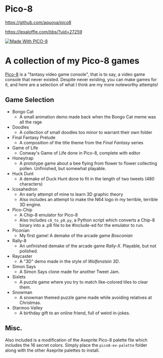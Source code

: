 # Pico-8

https://github.com/aquova/pico8

https://lexaloffle.com/bbs/?uid=27259

[![Made With PICO-8](https://img.shields.io/badge/Made%20With-PICO--8-ff004d.svg?style=flat&logo=data%3Aimage%2Fpng%3Bbase64%2CiVBORw0KGgoAAAANSUhEUgAAABQAAAAUCAYAAACNiR0NAAAAlUlEQVQ4jWP8v5gBFTxOR%2BVXPfuPwp8SxIjCt%2BBG4TIxUBkMfgNZGIyi0IRmoobZxxeo0rcPocp%2FEEEJ08HvZaobyPj%2FjTpqmLAeJM2EtgMo3MHvZeqnw9X%2FXVHSUdhnP5Qw%2Fc%2B7CUVDS%2BsWFH6QpuyIT4cMT8xQBJI%2B1aHwj1%2F3RgnTVJbrKGH29egxFPWD38tUNxAAun4liexlTtMAAAAASUVORK5CYII%3D)](https://www.lexaloffle.com/pico-8.php)

# A collection of my Pico-8 games

[Pico-8](https://www.lexaloffle.com/pico-8.php) is a "fantasy video game console", that is to say, a video game console that never existed. Despite never existing, you can make games for it, and here are a selection of what I think are my more noteworthy attempts!

## Game Selection
- Bongo Cat
    - A small animation demo made back when the Bongo Cat meme was all the rage
- Doodles
    - A collection of small doodles too minor to warrant their own folder
- Final Fantasy Prelude
    - A composition of the title theme from the *Final Fantasy* series
- Game of Life
    - Conway's Game of Life done in Pico-8, complete with editor
- Honeytrap
    - A prototype game about a bee flying from flower to flower collecting pollen. Unfinished, but somewhat playable.
- Huck Dunt
    - A demake of Duck Hunt done to fit in the length of two tweets (480 characters)
- Icosahedron
    - An early attempt of mine to learn 3D graphic theory
    - Also includes an attempt to make the N64 logo in my terrible, terrible 3D engine.
- Pico-Chip
    - A Chip-8 emulator for Pico-8
    - Also includes `c8_to_p8.py`, a Python script which converts a Chip-8 binary into a .p8 file to be #include-ed for the emulator to run.
- Piconian
    - My first game! A demake of the arcade game *Bosconian*
- Rally-8
    - An unfinished demake of the arcade game *Rally-X*. Playable, but not polished.
- Raycaster
    - A "3D" demo made in the style of *Wolfenstein 3D*.
- Simon Says
    - A Simon Says clone made for another Tweet Jam.
- Sixlets
    - A puzzle game where you try to match like-colored tiles to clear them.
- Snowman
    - A snowman themed puzzle game made while avoiding relatives at Christmas.
- Starmoo Valley
    - A birthday gift to an online friend, full of weird in-jokes.

## Misc.

Also included is a modification of the Aseprite Pico-8 palette file which includes the 16 secret colors. Simply place the `pico8-ex-palette` folder along with the other Aseprite palettes to install.
